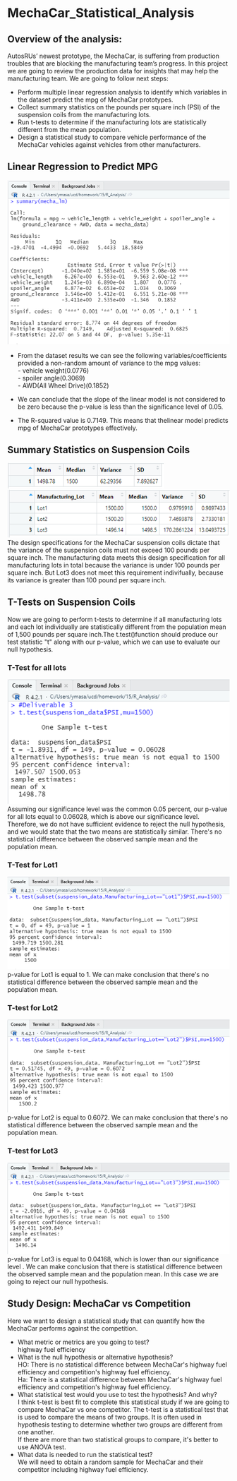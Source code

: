 # MechaCar_Statistical_Analysis

## Overview of the analysis:
AutosRUs’ newest prototype, the MechaCar, is suffering from production troubles that are blocking the manufacturing team’s progress.
In this project we are going to review the production data for insights that may help the manufacturing team.
We are going to follow next steps:
* Perform multiple linear regression analysis to identify which variables in the dataset predict the mpg of MechaCar prototypes.  
* Collect summary statistics on the pounds per square inch (PSI) of the suspension coils from the manufacturing lots.  
* Run t-tests to determine if the manufacturing lots are statistically different from the mean population.  
* Design a statistical study to compare vehicle performance of the MechaCar vehicles against vehicles from other manufacturers.  

## Linear Regression to Predict MPG
![pic](https://github.com/ElenaMasarsky/MechaCar_Statistical_Analysis/blob/main/Images/linear_regression_summary.png)  
* From the dataset results we can see the following variables/coefficients provided a non-random amount of variance to the mpg values:  
       - vehicle weight(0.0776)  
       - spoiler angle(0.3069)  
       - AWD(All Wheel Drive)(0.1852)  

* We can conclude that the slope of the linear model is not considered to be zero because the p-value is less than the significance level of 0.05.

* The R-squared value is 0.7149. This means that thelinear model predicts mpg of MechaCar prototypes effectively.  

## Summary Statistics on Suspension Coils  
![pic](https://github.com/ElenaMasarsky/MechaCar_Statistical_Analysis/blob/main/Images/total_summary.png)  
![pic](https://github.com/ElenaMasarsky/MechaCar_Statistical_Analysis/blob/main/Images/lot_summary.png)  
The design specifications for the MechaCar suspension coils dictate that the variance of the suspension coils must not exceed 100 pounds per square inch.
The manufacturing data meets this design specification for all manufacturing lots in total because the variance is under 100 pounds per square inch.
But Lot3 does not meet this requirement indivifually, because its variance is greater than 100 pound per square inch.  

## T-Tests on Suspension Coils  
Now we are going to perform t-tests to determine if all manufacturing lots and each lot individually are statistically different from the population mean
 of 1,500 pounds per square inch.The t.test()function should produce our test statistic "t" along with our p-value, which we can use to evaluate our
 null hypothesis.  
### T-Test for all lots  
![pic](https://github.com/ElenaMasarsky/MechaCar_Statistical_Analysis/blob/main/Images/t_test_all_lots.png)  
Assuming our significance level was the common 0.05 percent, our p-value for all lots equal to 0.06028, which is above our significance level. Therefore,
we do not have sufficient evidence to reject the null hypothesis, and we would state that the two means are statistically similar. There's no statistical
difference between the observed sample mean and the population mean.
### T-Test for Lot1  
![pic](https://github.com/ElenaMasarsky/MechaCar_Statistical_Analysis/blob/main/Images/t_test_lot1.png)  
p-value for Lot1 is equal to 1. We can make conclusion that there's no statistical difference between the observed sample mean and the population mean.  
### T-test for Lot2  
![pic](https://github.com/ElenaMasarsky/MechaCar_Statistical_Analysis/blob/main/Images/t_test_lot2.png)  
p-value for Lot2 is equal to 0.6072. We can make conclusion that there's no statistical difference between the observed sample mean and the population mean.  

### T-test for Lot3  
![pic](https://github.com/ElenaMasarsky/MechaCar_Statistical_Analysis/blob/main/Images/t_test_lot3.png)  
p-value for Lot3 is equal to 0.04168, which is lower than our significance level . We can make conclusion that there is statistical difference between
 the observed sample mean and the population mean. In this case we are going to reject our null hypothesis.  

## Study Design: MechaCar vs Competition  
Here we want to design a statistical study that can quantify how the MechaCar performs against the competition.  

* What metric or metrics are you going to test?  
highway fuel efficiency
* What is the null hypothesis or alternative hypothesis?  
HO: There is no statistical difference between MechaCar's highway fuel efficiency and competition's highway fuel efficiency.  
Ha: There is a statistical difference between MechaCar's highway fuel efficiency and competition's highway fuel efficiency.
* What statistical test would you use to test the hypothesis? And why?  
I think t-test is best fit to complete this statistical study if we are going to compare MechaCar vs one competitor. The t-test is a statistical test
 that is used to compare the means of two groups. It is often used in hypothesis testing to determine whether two groups are different from one another.  
If there are more than two statistical groups to compare, it's better to use ANOVA test.  
* What data is needed to run the statistical test?  
We will need to obtain a random sample for MechaCar and their competitor including highway fuel efficiency.  
